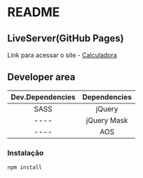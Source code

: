 # README
## LiveServer(GitHub Pages)
Link para acessar o site - [Calculadora](https://riicky-hub.github.io/Calculadora/)

## Developer area

| Dev.Dependencies | Dependencies |
|:-------------:|:-------------:|
| SASS | jQuery |
| ---- | jQuery Mask |
| ---- | AOS |

### Instalação

```
npm install
```
